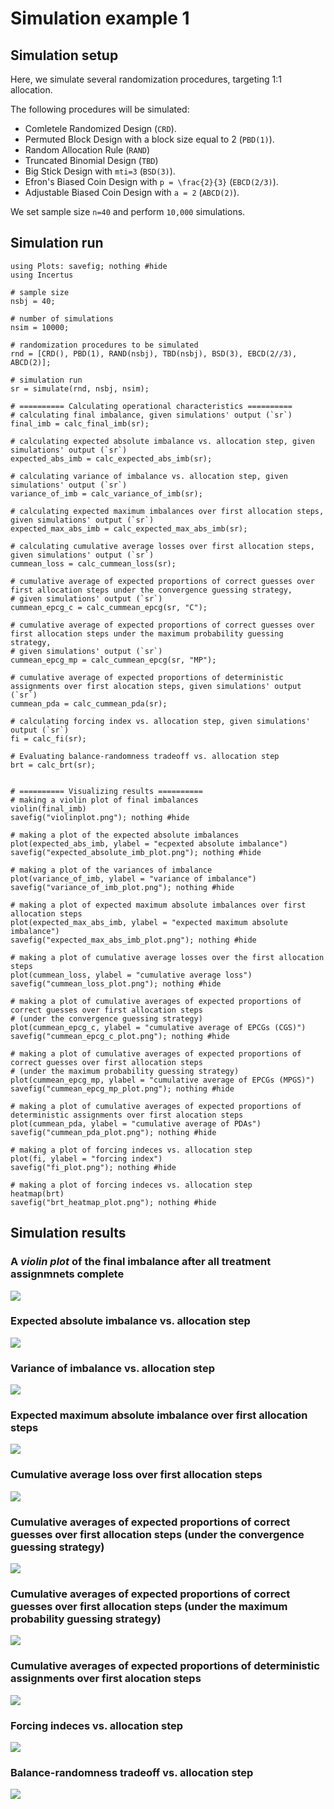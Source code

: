 # Simulation example 1

## Simulation setup

Here, we simulate several randomization procedures, targeting 1:1 allocation.

The following procedures will be simulated:

- Comletele Randomized Design (`CRD`).
- Permuted Block Design with a block size equal to 2 (`PBD(1)`).
- Random Allocation Rule (`RAND`)
- Truncated Binomial Design (`TBD`)
- Big Stick Design with ``mti=3`` (`BSD(3)`).
- Efron's Biased Coin Design with ``p = \frac{2}{3}`` (`EBCD(2/3)`).
- Adjustable Biased Coin Design with ``a = 2`` (`ABCD(2)`).

We set sample size ``n=40`` and perform ``10,000`` simulations.

## Simulation run

```@example
using Plots: savefig; nothing #hide
using Incertus

# sample size
nsbj = 40;

# number of simulations
nsim = 10000;

# randomization procedures to be simulated
rnd = [CRD(), PBD(1), RAND(nsbj), TBD(nsbj), BSD(3), EBCD(2//3), ABCD(2)];

# simulation run
sr = simulate(rnd, nsbj, nsim);

# ========== Calculating operational characteristics ==========
# calculating final imbalance, given simulations' output (`sr`) 
final_imb = calc_final_imb(sr);

# calculating expected absolute imbalance vs. allocation step, given simulations' output (`sr`) 
expected_abs_imb = calc_expected_abs_imb(sr);

# calculating variance of imbalance vs. allocation step, given simulations' output (`sr`) 
variance_of_imb = calc_variance_of_imb(sr);

# calculating expected maximum imbalances over first allocation steps, given simulations' output (`sr`) 
expected_max_abs_imb = calc_expected_max_abs_imb(sr);

# calculating cumulative average losses over first allocation steps, given simulations' output (`sr`) 
cummean_loss = calc_cummean_loss(sr);

# cumulative average of expected proportions of correct guesses over first allocation steps under the convergence guessing strategy, 
# given simulations' output (`sr`) 
cummean_epcg_c = calc_cummean_epcg(sr, "C");

# cumulative average of expected proportions of correct guesses over first allocation steps under the maximum probability guessing strategy, 
# given simulations' output (`sr`) 
cummean_epcg_mp = calc_cummean_epcg(sr, "MP");

# cumulative average of expected proportions of deterministic assignments over first alocation steps, given simulations' output (`sr`) 
cummean_pda = calc_cummean_pda(sr);

# calculating forcing index vs. allocation step, given simulations' output (`sr`) 
fi = calc_fi(sr);

# Evaluating balance-randomness tradeoff vs. allocation step
brt = calc_brt(sr);


# ========== Visualizing results ==========
# making a violin plot of final imbalances 
violin(final_imb)
savefig("violinplot.png"); nothing #hide

# making a plot of the expected absolute imbalances 
plot(expected_abs_imb, ylabel = "ecpexted absolute imbalance")
savefig("expected_absolute_imb_plot.png"); nothing #hide

# making a plot of the variances of imbalance
plot(variance_of_imb, ylabel = "variance of imbalance")
savefig("variance_of_imb_plot.png"); nothing #hide

# making a plot of expected maximum absolute imbalances over first allocation steps
plot(expected_max_abs_imb, ylabel = "expected maximum absolute imbalance")
savefig("expected_max_abs_imb_plot.png"); nothing #hide

# making a plot of cumulative average losses over the first allocation steps
plot(cummean_loss, ylabel = "cumulative average loss")
savefig("cummean_loss_plot.png"); nothing #hide

# making a plot of cumulative averages of expected proportions of correct guesses over first allocation steps 
# (under the convergence guessing strategy) 
plot(cummean_epcg_c, ylabel = "cumulative average of EPCGs (CGS)")
savefig("cummean_epcg_c_plot.png"); nothing #hide

# making a plot of cumulative averages of expected proportions of correct guesses over first allocation steps 
# (under the maximum probability guessing strategy) 
plot(cummean_epcg_mp, ylabel = "cumulative average of EPCGs (MPGS)")
savefig("cummean_epcg_mp_plot.png"); nothing #hide

# making a plot of cumulative averages of expected proportions of deterministic assignments over first alocation steps
plot(cummean_pda, ylabel = "cumulative average of PDAs")
savefig("cummean_pda_plot.png"); nothing #hide

# making a plot of forcing indeces vs. allocation step 
plot(fi, ylabel = "forcing index")
savefig("fi_plot.png"); nothing #hide

# making a plot of forcing indeces vs. allocation step 
heatmap(brt)
savefig("brt_heatmap_plot.png"); nothing #hide

```

## Simulation results

### A _violin plot_ of the final imbalance after all treatment assignmnets complete

![](violinplot.png)

### Expected absolute imbalance vs. allocation step

![](expected_absolute_imb_plot.png)

### Variance of imbalance vs. allocation step

![](variance_of_imb_plot.png)

### Expected maximum absolute imbalance over first allocation steps

![](expected_max_abs_imb_plot.png)

### Cumulative average loss over first allocation steps

![](cummean_loss_plot.png)

### Cumulative averages of expected proportions of correct guesses over first allocation steps (under the convergence guessing strategy) 

![](cummean_epcg_c_plot.png)

### Cumulative averages of expected proportions of correct guesses over first allocation steps (under the maximum probability guessing strategy) 

![](cummean_epcg_mp_plot.png)

### Cumulative averages of expected proportions of deterministic assignments over first alocation steps

![](cummean_pda_plot.png)

### Forcing indeces vs. allocation step 

![](fi_plot.png)

### Balance-randomness tradeoff vs. allocation step 

![](brt_heatmap_plot.png)
